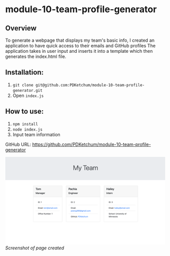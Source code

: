 # module-10-team-profile-generator

## Overview

To generate a webpage that displays my team's basic info, I created an application to have quick access to their emails and GitHub profiles
The application takes in user input and inserts it into a template which then generates the index.html file.

## Installation:

1. `git clone git@github.com:PDKetchum/module-10-team-profile-generator.git`
2. Open `index.js`

## How to use:

1. `npm install`
2. `node index.js`
3. Input team information

GitHub URL: https://github.com/PDKetchum/module-10-team-profile-generator

![](screenshot.png)
_Screenshot of page created_
